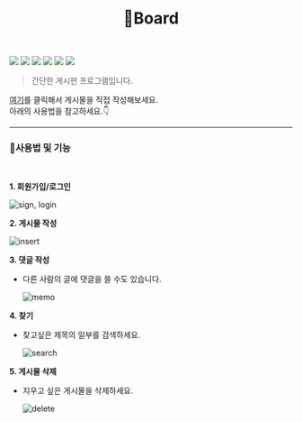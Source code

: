 <h1 align="center">📰Board</h1>

&nbsp;&nbsp;&nbsp;&nbsp;&nbsp;&nbsp;&nbsp;&nbsp;&nbsp;&nbsp;&nbsp;&nbsp;&nbsp;&nbsp;&nbsp;&nbsp;&nbsp;&nbsp;&nbsp;&nbsp;&nbsp;&nbsp;&nbsp;&nbsp;&nbsp;&nbsp;&nbsp;&nbsp;&nbsp;&nbsp;&nbsp;&nbsp;&nbsp;&nbsp;&nbsp;&nbsp;&nbsp;&nbsp;&nbsp;&nbsp;&nbsp;&nbsp;&nbsp;&nbsp;&nbsp;&nbsp;&nbsp;&nbsp;&nbsp;&nbsp;&nbsp;&nbsp;&nbsp;&nbsp;&nbsp;&nbsp;&nbsp;&nbsp;&nbsp;&nbsp;&nbsp;&nbsp;&nbsp;&nbsp;&nbsp;&nbsp;&nbsp;&nbsp;&nbsp;&nbsp;&nbsp;&nbsp;&nbsp;&nbsp;&nbsp;&nbsp;&nbsp;&nbsp;&nbsp;

<img src="https://img.shields.io/badge/MySQL-4479A1?style=flat-square&logo=MySQL&logoColor=white"/> <img src="https://img.shields.io/badge/PHP-777BB4?style=flat-square&logo=PHP&logoColor=white"/> <img src="https://img.shields.io/badge/JavaScript-F7DF1E?style=flat-square&logo=JavaScript&logoColor=white"/> <img src="https://img.shields.io/badge/CSS-1572B6?style=flat-square&logo=CSS3&logoColor=white"/> <img src="https://img.shields.io/badge/HTML5-E34F26?style=flat-square&logo=HTML5&logoColor=white"/> <img src="https://img.shields.io/badge/PHP-777BB4?style=flat-square&logo=PHP&logoColor=white"/>
<br />

> 간단한 게시판 프로그램입니다.

[여기](http://st02.dothome.co.kr/project01/view.php)를 클릭해서 게시물을 직접 작성해보세요.  
아래의 사용법을 참고하세요.👇  
___

### 📌사용법 및 기능
<br />

**1. 회원가입/로그인**

![sign, login](https://user-images.githubusercontent.com/76769831/105812377-61f2ef00-5ff1-11eb-92d5-481d7e5de968.gif)

**2. 게시물 작성**

![insert](https://user-images.githubusercontent.com/76769831/105808203-a9c24800-5fea-11eb-89c3-3199a73f3a2b.gif)

**3. 댓글 작성**
    
* 다른 사람의 글에 댓글을 쓸 수도 있습니다.

    ![memo](https://user-images.githubusercontent.com/76769831/105808812-cf9c1c80-5feb-11eb-82f7-641cd82e7027.gif)

**4. 찾기**
* 찾고싶은 제목의 일부를 검색하세요.
    
    ![search](https://user-images.githubusercontent.com/76769831/105809203-9c0dc200-5fec-11eb-8b75-a99f82ae8da4.gif)

**5. 게시물 삭제**
* 지우고 싶은 게시물을 삭제하세요.

    ![delete](https://user-images.githubusercontent.com/76769831/105810565-88fbf180-5fee-11eb-9cab-9a24c49e5982.gif)
